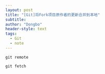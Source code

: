 ```yaml
---
layout: post
title: "[Git]将Fork项目原作者的更新合并到本地"
subtitle: 
author: "Dongbo"
header-style: text
tags:
  - Git
  - note
---
```


`git remote`

`git fetch`
    

    
